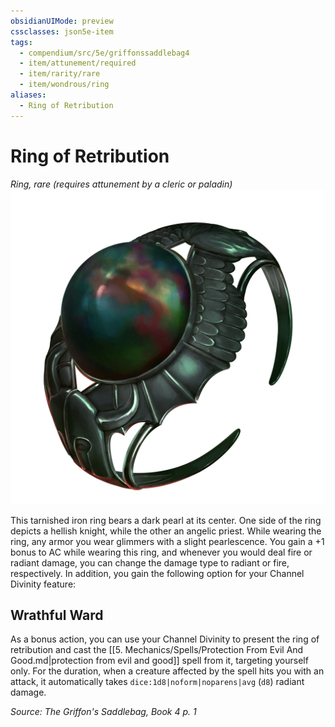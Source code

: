 ```yaml
---
obsidianUIMode: preview
cssclasses: json5e-item
tags:
  - compendium/src/5e/griffonssaddlebag4
  - item/attunement/required
  - item/rarity/rare
  - item/wondrous/ring
aliases:
  - Ring of Retribution
---
```

# Ring of Retribution
*Ring, rare (requires attunement by a cleric or paladin)*  
![](https://raw.githubusercontent.com/TheGiddyLimit/homebrew-img/main/img/GriffonsSaddlebag4/Items/Ring-of-Retribution.webp#right)  


This tarnished iron ring bears a dark pearl at its center. One side of the ring depicts a hellish knight, while the other an angelic priest. While wearing the ring, any armor you wear glimmers with a slight pearlescence. You gain a +1 bonus to AC while wearing this ring, and whenever you would deal fire or radiant damage, you can change the damage type to radiant or fire, respectively. In addition, you gain the following option for your Channel Divinity feature:

## Wrathful Ward

As a bonus action, you can use your Channel Divinity to present the ring of retribution and cast the [[5. Mechanics/Spells/Protection From Evil And Good.md\|protection from evil and good]] spell from it, targeting yourself only. For the duration, when a creature affected by the spell hits you with an attack, it automatically takes `dice:1d8|noform|noparens|avg` (`d8`) radiant damage.

*Source: The Griffon's Saddlebag, Book 4 p. 1*
